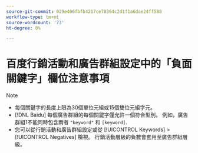 ```yaml
---
source-git-commit: 029e406fbfb4217ce78364c2d1f1a6dae24ff588
workflow-type: tm+mt
source-wordcount: '73'
ht-degree: 0%

---
```

# 百度行銷活動和廣告群組設定中的「負面關鍵字」欄位注意事項

>[!NOTE]
>
>* 每個關鍵字的長度上限為30個單位元組或15個雙位元組字元。
>* [!DNL Baidu] 每個廣告群組的每個關鍵字僅允許一個符合型別。 例如，廣告群組1不能同時包含兩者 `"keyword"` 和 `[keyword]`.
>* 您可以從行銷活動和廣告群組設定或從 [!UICONTROL Keywords] > [!UICONTROL Negatives] 檢視。 行銷活動層級的負數會套用至廣告群組層級。

